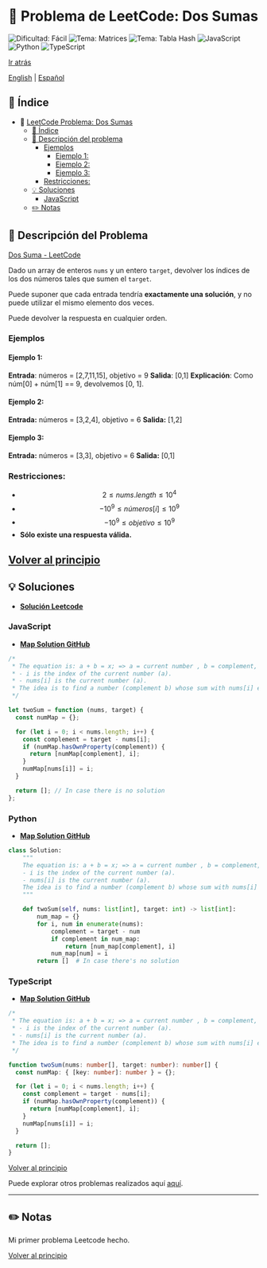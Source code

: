# 🤔 Problema de LeetCode: Dos Sumas
![Dificultad: Fácil](https://img.shields.io/badge/Difficulty-Easy-brightgreen)
![Tema: Matrices](https://img.shields.io/badge/Topic-Arrays-blue)
![Tema: Tabla Hash](https://img.shields.io/badge/Topic-Hash_Table-blue)
![JavaScript](https://img.shields.io/badge/JavaScript-F7DF1E?logo=javascript&logoColor=black)
![Python](https://img.shields.io/badge/Python-3776AB?logo=python&logoColor=white)
![TypeScript](https://img.shields.io/badge/TypeScript-3178C6?logo=typescript&logoColor=white)

[Ir atrás](../README-es.md)

[English](./README.md) | [Español](./README-es.md)

## 📝 Índice
- 🤔 [LeetCode Problema: Dos Sumas](#-problema-de-leetcode:-dos-sumas)
  - [📝 Índice](#-indice)
  - [📖 Descripción del problema](#-descripcion-del-problema)
    - [Ejemplos](#ejemplos)
      - [Ejemplo 1:](#ejemplo-1)
      - [Ejemplo 2:](#ejemplo-2)
      - [Ejemplo 3:](#ejemplo-3)
    - [Restricciones:](#restricciones)
  - [💡 Soluciones](#-soluciones)
    - [JavaScript](#javascript)
  - [✏️ Notas](#️-notas)

## 📖 Descripción del Problema

[Dos Suma - LeetCode](https://leetcode.com/problems/two-sum/description/)

Dado un array de enteros `nums` y un entero `target`, devolver los índices de los dos números tales que sumen el `target`.

Puede suponer que cada entrada tendría **exactamente una **solución****, y no puede utilizar el mismo elemento dos veces.

Puede devolver la respuesta en cualquier orden.

### Ejemplos

#### Ejemplo 1:
**Entrada**: números = [2,7,11,15], objetivo = 9
**Salida**: [0,1]
**Explicación**: Como núm[0] + núm[1] == 9, devolvemos [0, 1].


#### Ejemplo 2:
**Entrada:**
números = [3,2,4], objetivo = 6
**Salida:**
[1,2]


#### Ejemplo 3:
**Entrada:**
números = [3,3], objetivo = 6
**Salida:**
[0,1]


### Restricciones:

- $$2 \leq nums.length \leq 10^4$$
- $$-10^9 \leq números[i] \leq 10^9$$
- $$-10^9 \leq objetivo \leq 10^9$$
- **Sólo existe una respuesta válida.**

[Volver al principio](#-indice)
---

## 💡 Soluciones

- **[Solución Leetcode](https://leetcode.com/problems/two-sum/solutions/6278845/map-solution/)**


### JavaScript
- **[Map Solution GitHub](../solutions/JavaScript/1.TwoSum/1.TwoSum.js)**
```javascript
/*
 * The equation is: a + b = x; => a = current number , b = complement, x = target.
 * - i is the index of the current number (a).
 * - nums[i] is the current number (a).
 * The idea is to find a number (complement b) whose sum with nums[i] equals the target.
 */

let twoSum = function (nums, target) {
  const numMap = {};

  for (let i = 0; i < nums.length; i++) {
    const complement = target - nums[i];
    if (numMap.hasOwnProperty(complement)) {
      return [numMap[complement], i];
    }
    numMap[nums[i]] = i;
  }

  return []; // In case there is no solution
};
```

### Python
- **[Map Solution GitHub](../solutions/Python/1.TwoSum/1.TwoSum.py)**
```python
class Solution:
    """
    The equation is: a + b = x; => a = current number , b = complement, x = target.
    - i is the index of the current number (a).
    - nums[i] is the current number (a).
    The idea is to find a number (complement b) whose sum with nums[i] equals the target.
    """

    def twoSum(self, nums: list[int], target: int) -> list[int]:
        num_map = {}
        for i, num in enumerate(nums):
            complement = target - num
            if complement in num_map:
                return [num_map[complement], i]
            num_map[num] = i
        return []  # In case there's no solution
```

### TypeScript
- **[Map Solution GitHub](../solutions/TypeScript/1.TwoSum/1.TwoSum.ts)**
```typescript
/*
 * The equation is: a + b = x; => a = current number , b = complement, x = target.
 * - i is the index of the current number (a).
 * - nums[i] is the current number (a).
 * The idea is to find a number (complement b) whose sum with nums[i] equals the target.
 */

function twoSum(nums: number[], target: number): number[] {
  const numMap: { [key: number]: number } = {};

  for (let i = 0; i < nums.length; i++) {
    const complement = target - nums[i];
    if (numMap.hasOwnProperty(complement)) {
      return [numMap[complement], i];
    }
    numMap[nums[i]] = i;
  }

  return [];
}
```

[Volver al principio](#-indice)

Puede explorar otros problemas realizados aquí [aquí](https://github.com/Daniel-Paez-Rojas/leetcode.git).

---

## ✏️ Notas

Mi primer problema Leetcode hecho.

[Volver al principio](#-indice)